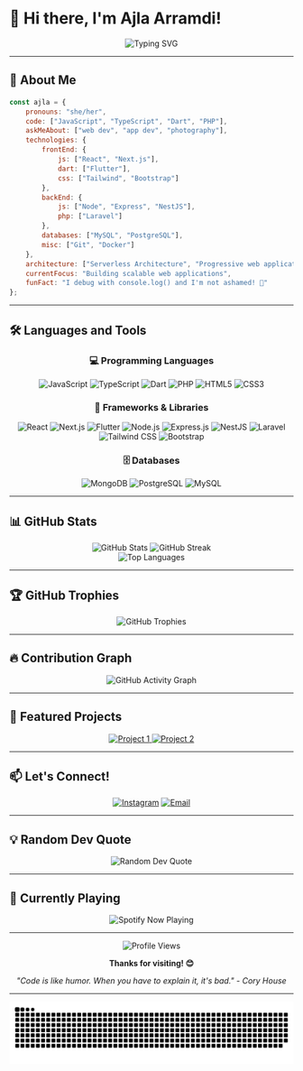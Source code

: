 # 👋 Hi there, I'm Ajla Arramdi!

<div align="center">
  <img src="https://readme-typing-svg.herokuapp.com?font=Fira+Code&size=32&duration=2800&pause=2000&color=A9FEF7&center=true&vCenter=true&width=940&lines=Welcome+to+my+GitHub+Profile!;I'm+a+Passionate+Developer;Always+learning+new+technologies;Let's+build+something+amazing+together!" alt="Typing SVG" />
</div>

---

## 🚀 About Me

```javascript
const ajla = {
    pronouns: "she/her",
    code: ["JavaScript", "TypeScript", "Dart", "PHP"],
    askMeAbout: ["web dev", "app dev", "photography"],
    technologies: {
        frontEnd: {
            js: ["React", "Next.js"],
            dart: ["Flutter"],
            css: ["Tailwind", "Bootstrap"]
        },
        backEnd: {
            js: ["Node", "Express", "NestJS"],
            php: ["Laravel"]
        },
        databases: ["MySQL", "PostgreSQL"],
        misc: ["Git", "Docker"]
    },
    architecture: ["Serverless Architecture", "Progressive web applications", "Single page applications"],
    currentFocus: "Building scalable web applications",
    funFact: "I debug with console.log() and I'm not ashamed! 🐛"
};
```

---

## 🛠️ Languages and Tools

<div align="center">
  
### 💻 Programming Languages
![JavaScript](https://img.shields.io/badge/JavaScript-323330?style=for-the-badge&logo=javascript&logoColor=F7DF1E)
![TypeScript](https://img.shields.io/badge/TypeScript-007ACC?style=for-the-badge&logo=typescript&logoColor=white)
![Dart](https://img.shields.io/badge/Dart-0175C2?style=for-the-badge&logo=dart&logoColor=white)
![PHP](https://img.shields.io/badge/PHP-777BB4?style=for-the-badge&logo=php&logoColor=white)
![HTML5](https://img.shields.io/badge/HTML5-E34F26?style=for-the-badge&logo=html5&logoColor=white)
![CSS3](https://img.shields.io/badge/CSS3-1572B6?style=for-the-badge&logo=css3&logoColor=white)

### 🚀 Frameworks & Libraries  
![React](https://img.shields.io/badge/React-20232A?style=for-the-badge&logo=react&logoColor=61DAFB)
![Next.js](https://img.shields.io/badge/Next.js-000?style=for-the-badge&logo=nextdotjs&logoColor=white)
![Flutter](https://img.shields.io/badge/Flutter-02569B?style=for-the-badge&logo=flutter&logoColor=white)
![Node.js](https://img.shields.io/badge/Node.js-339933?style=for-the-badge&logo=nodedotjs&logoColor=white)
![Express.js](https://img.shields.io/badge/Express.js-000000?style=for-the-badge&logo=express&logoColor=white)
![NestJS](https://img.shields.io/badge/NestJS-E0234E?style=for-the-badge&logo=nestjs&logoColor=white)
![Laravel](https://img.shields.io/badge/Laravel-FF2D20?style=for-the-badge&logo=laravel&logoColor=white)
![Tailwind CSS](https://img.shields.io/badge/Tailwind_CSS-38B2AC?style=for-the-badge&logo=tailwind-css&logoColor=white)
![Bootstrap](https://img.shields.io/badge/Bootstrap-563D7C?style=for-the-badge&logo=bootstrap&logoColor=white)

### 🗄️ Databases
![MongoDB](https://img.shields.io/badge/MongoDB-4EA94B?style=for-the-badge&logo=mongodb&logoColor=white)
![PostgreSQL](https://img.shields.io/badge/PostgreSQL-316192?style=for-the-badge&logo=postgresql&logoColor=white)
![MySQL](https://img.shields.io/badge/MySQL-005C84?style=for-the-badge&logo=mysql&logoColor=white)

</div>

---

## 📊 GitHub Stats

<div align="center">
  <img width="49%" src="https://github-readme-stats.vercel.app/api?username=ajla-arramdi&show_icons=true&theme=tokyonight&hide_border=true" alt="GitHub Stats" />
  <img width="49%" src="https://github-readme-streak-stats.herokuapp.com?user=ajla-arramdi&theme=tokyonight&hide_border=true" alt="GitHub Streak" />
</div>

<div align="center">
  <img width="40%" src="https://github-readme-stats.vercel.app/api/top-langs/?username=ajla-arramdi&theme=tokyonight&hide_border=true&layout=compact" alt="Top Languages" />
</div>

---

## 🏆 GitHub Trophies

<div align="center">
  <img src="https://github-profile-trophy.vercel.app/?username=ajla-arramdi&theme=tokyonight&no-frame=true&column=7" alt="GitHub Trophies" />
</div>

---

## 🔥 Contribution Graph

<div align="center">
  <img src="https://github-readme-activity-graph.vercel.app/graph?username=ajla-arramdi&custom_title=Ajla's%20GitHub%20Activity%20Graph&bg_color=1a1b27&color=be90f2&line=638fda&point=35aea1&area_color=4c8eda&hide_border=true" alt="GitHub Activity Graph" />
</div>

---

## 🌟 Featured Projects

<div align="center">
  <a href="https://github.com/ajla-arramdi/project-1">
    <img src="https://github-readme-stats.vercel.app/api/pin/?username=ajla-arramdi&repo=project-1&theme=tokyonight&hide_border=true" alt="Project 1" />
  </a>
  <a href="https://github.com/ajla-arramdi/project-2">
    <img src="https://github-readme-stats.vercel.app/api/pin/?username=ajla-arramdi&repo=project-2&theme=tokyonight&hide_border=true" alt="Project 2" />
  </a>
</div>

---

## 📫 Let's Connect!

<div align="center">
  
[![Instagram](https://img.shields.io/badge/Instagram-E4405F?style=for-the-badge&logo=instagram&logoColor=white)](https://instagram.com/ajla.arramdi_)
[![Email](https://img.shields.io/badge/Email-D14836?style=for-the-badge&logo=gmail&logoColor=white)](mailto:ajla.21arramdi@gmail.com)

</div>

---

## 💡 Random Dev Quote

<div align="center">
  <img src="https://quotes-github-readme.vercel.app/api?type=horizontal&theme=tokyonight" alt="Random Dev Quote" />
</div>

---

## 🎵 Currently Playing

<div align="center">
  <img src="https://spotify-github-profile.vercel.app/api/spotify?background_color=1a1b27&border_color=ffffff" alt="Spotify Now Playing" />
</div>

---

<div align="center">
  <img src="https://komarev.com/ghpvc/?username=ajla-arramdi&color=blueviolet&style=flat-square&label=Profile+Views" alt="Profile Views" />
  
  **Thanks for visiting! 😊**
  
  *"Code is like humor. When you have to explain it, it's bad." - Cory House*
</div>

---

<div align="center">
  <img src="https://raw.githubusercontent.com/platane/snk/output/github-contribution-grid-snake-dark.svg" alt="Snake animation" />
</div>
